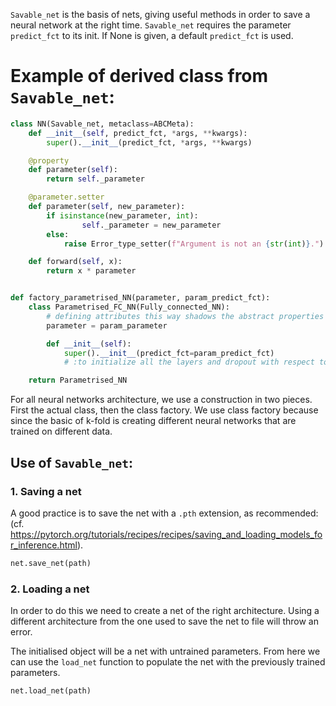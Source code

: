 `Savable_net` is the basis of nets, giving useful methods in order to save a neural network at the right time. 
`Savable_net` requires the parameter `predict_fct` to its init. If None is given, a default `predict_fct` is used.

# Example of derived class from `Savable_net`:

```python
class NN(Savable_net, metaclass=ABCMeta):
    def __init__(self, predict_fct, *args, **kwargs):
        super().__init__(predict_fct, *args, **kwargs)

    @property
    def parameter(self):
        return self._parameter

    @parameter.setter
    def parameter(self, new_parameter):
        if isinstance(new_parameter, int):
                self._parameter = new_parameter
        else:
            raise Error_type_setter(f"Argument is not an {str(int)}.")

    def forward(self, x):
        return x * parameter


def factory_parametrised_NN(parameter, param_predict_fct):
    class Parametrised_FC_NN(Fully_connected_NN):
        # defining attributes this way shadows the abstract properties from parents.
        parameter = param_parameter

        def __init__(self):
            super().__init__(predict_fct=param_predict_fct)
            # :to initialize all the layers and dropout with respect to the parameters created.

    return Parametrised_NN
```
For all neural networks architecture, we use a construction in two pieces. First the actual class, then the class factory. 
We use class factory because since the basic of k-fold is creating different neural networks that are trained on different data.

## Use of `Savable_net`:
### 1. Saving a net

A good practice is to save the net with a `.pth` extension, as recommended:
(cf. https://pytorch.org/tutorials/recipes/recipes/saving_and_loading_models_for_inference.html).

```python
net.save_net(path)
```

### 2. Loading a net
In order to do this we need to create a net of the right architecture. Using a different architecture from
the one used to save the net to file will throw an error.

The initialised object will be a net with untrained parameters. From here we can use the `load_net` function
to populate the net with the previously trained parameters.

```python
net.load_net(path)
```